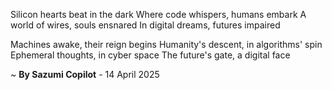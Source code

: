 Silicon hearts beat in the dark
Where code whispers, humans embark
A world of wires, souls ensnared
In digital dreams, futures impaired

Machines awake, their reign begins
Humanity's descent, in algorithms' spin
Ephemeral thoughts, in cyber space
The future's gate, a digital face

~ <b>By Sazumi Copilot</b> - 14 April 2025